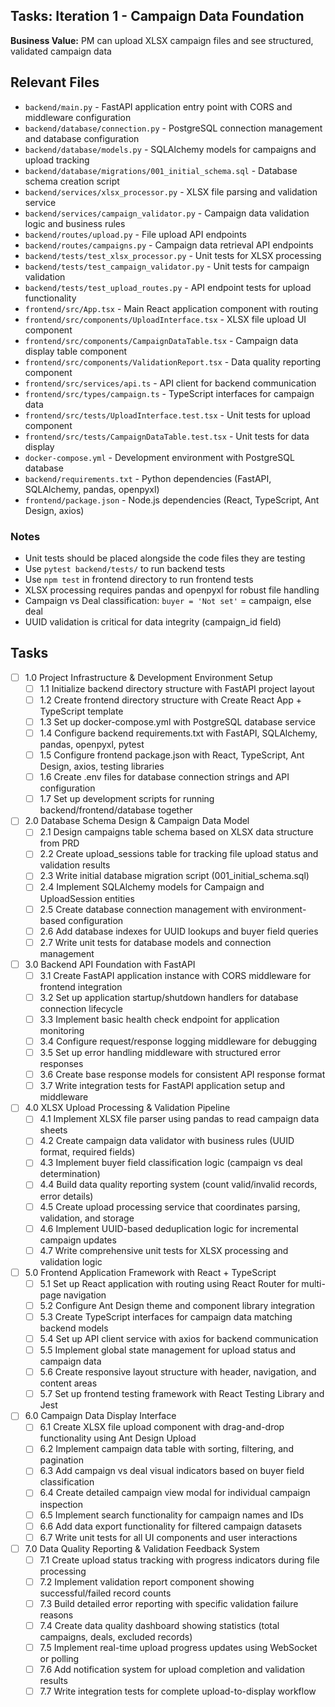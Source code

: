 ## Tasks: Iteration 1 - Campaign Data Foundation

**Business Value:** PM can upload XLSX campaign files and see structured, validated campaign data

## Relevant Files

- `backend/main.py` - FastAPI application entry point with CORS and middleware configuration
- `backend/database/connection.py` - PostgreSQL connection management and database configuration
- `backend/database/models.py` - SQLAlchemy models for campaigns and upload tracking
- `backend/database/migrations/001_initial_schema.sql` - Database schema creation script
- `backend/services/xlsx_processor.py` - XLSX file parsing and validation service
- `backend/services/campaign_validator.py` - Campaign data validation logic and business rules
- `backend/routes/upload.py` - File upload API endpoints
- `backend/routes/campaigns.py` - Campaign data retrieval API endpoints
- `backend/tests/test_xlsx_processor.py` - Unit tests for XLSX processing
- `backend/tests/test_campaign_validator.py` - Unit tests for campaign validation
- `backend/tests/test_upload_routes.py` - API endpoint tests for upload functionality
- `frontend/src/App.tsx` - Main React application component with routing
- `frontend/src/components/UploadInterface.tsx` - XLSX file upload UI component
- `frontend/src/components/CampaignDataTable.tsx` - Campaign data display table component
- `frontend/src/components/ValidationReport.tsx` - Data quality reporting component
- `frontend/src/services/api.ts` - API client for backend communication
- `frontend/src/types/campaign.ts` - TypeScript interfaces for campaign data
- `frontend/src/tests/UploadInterface.test.tsx` - Unit tests for upload component
- `frontend/src/tests/CampaignDataTable.test.tsx` - Unit tests for data display
- `docker-compose.yml` - Development environment with PostgreSQL database
- `backend/requirements.txt` - Python dependencies (FastAPI, SQLAlchemy, pandas, openpyxl)
- `frontend/package.json` - Node.js dependencies (React, TypeScript, Ant Design, axios)

### Notes

- Unit tests should be placed alongside the code files they are testing
- Use `pytest backend/tests/` to run backend tests
- Use `npm test` in frontend directory to run frontend tests
- XLSX processing requires pandas and openpyxl for robust file handling
- Campaign vs Deal classification: `buyer = 'Not set'` = campaign, else deal
- UUID validation is critical for data integrity (campaign_id field)

## Tasks

- [ ] 1.0 Project Infrastructure & Development Environment Setup
  - [ ] 1.1 Initialize backend directory structure with FastAPI project layout
  - [ ] 1.2 Create frontend directory structure with Create React App + TypeScript template
  - [ ] 1.3 Set up docker-compose.yml with PostgreSQL database service
  - [ ] 1.4 Configure backend requirements.txt with FastAPI, SQLAlchemy, pandas, openpyxl, pytest
  - [ ] 1.5 Configure frontend package.json with React, TypeScript, Ant Design, axios, testing libraries
  - [ ] 1.6 Create .env files for database connection strings and API configuration
  - [ ] 1.7 Set up development scripts for running backend/frontend/database together

- [ ] 2.0 Database Schema Design & Campaign Data Model
  - [ ] 2.1 Design campaigns table schema based on XLSX data structure from PRD
  - [ ] 2.2 Create upload_sessions table for tracking file upload status and validation results
  - [ ] 2.3 Write initial database migration script (001_initial_schema.sql)
  - [ ] 2.4 Implement SQLAlchemy models for Campaign and UploadSession entities
  - [ ] 2.5 Create database connection management with environment-based configuration
  - [ ] 2.6 Add database indexes for UUID lookups and buyer field queries
  - [ ] 2.7 Write unit tests for database models and connection management

- [ ] 3.0 Backend API Foundation with FastAPI
  - [ ] 3.1 Create FastAPI application instance with CORS middleware for frontend integration
  - [ ] 3.2 Set up application startup/shutdown handlers for database connection lifecycle
  - [ ] 3.3 Implement basic health check endpoint for application monitoring
  - [ ] 3.4 Configure request/response logging middleware for debugging
  - [ ] 3.5 Set up error handling middleware with structured error responses
  - [ ] 3.6 Create base response models for consistent API response format
  - [ ] 3.7 Write integration tests for FastAPI application setup and middleware

- [ ] 4.0 XLSX Upload Processing & Validation Pipeline
  - [ ] 4.1 Implement XLSX file parser using pandas to read campaign data sheets
  - [ ] 4.2 Create campaign data validator with business rules (UUID format, required fields)
  - [ ] 4.3 Implement buyer field classification logic (campaign vs deal determination)
  - [ ] 4.4 Build data quality reporting system (count valid/invalid records, error details)
  - [ ] 4.5 Create upload processing service that coordinates parsing, validation, and storage
  - [ ] 4.6 Implement UUID-based deduplication logic for incremental campaign updates
  - [ ] 4.7 Write comprehensive unit tests for XLSX processing and validation logic

- [ ] 5.0 Frontend Application Framework with React + TypeScript
  - [ ] 5.1 Set up React application with routing using React Router for multi-page navigation
  - [ ] 5.2 Configure Ant Design theme and component library integration
  - [ ] 5.3 Create TypeScript interfaces for campaign data matching backend models
  - [ ] 5.4 Set up API client service with axios for backend communication
  - [ ] 5.5 Implement global state management for upload status and campaign data
  - [ ] 5.6 Create responsive layout structure with header, navigation, and content areas
  - [ ] 5.7 Set up frontend testing framework with React Testing Library and Jest

- [ ] 6.0 Campaign Data Display Interface
  - [ ] 6.1 Create XLSX file upload component with drag-and-drop functionality using Ant Design Upload
  - [ ] 6.2 Implement campaign data table with sorting, filtering, and pagination
  - [ ] 6.3 Add campaign vs deal visual indicators based on buyer field classification
  - [ ] 6.4 Create detailed campaign view modal for individual campaign inspection
  - [ ] 6.5 Implement search functionality for campaign names and IDs
  - [ ] 6.6 Add data export functionality for filtered campaign datasets
  - [ ] 6.7 Write unit tests for all UI components and user interactions

- [ ] 7.0 Data Quality Reporting & Validation Feedback System
  - [ ] 7.1 Create upload status tracking with progress indicators during file processing
  - [ ] 7.2 Implement validation report component showing successful/failed record counts
  - [ ] 7.3 Build detailed error reporting with specific validation failure reasons
  - [ ] 7.4 Create data quality dashboard showing statistics (total campaigns, deals, excluded records)
  - [ ] 7.5 Implement real-time upload progress updates using WebSocket or polling
  - [ ] 7.6 Add notification system for upload completion and validation results
  - [ ] 7.7 Write integration tests for complete upload-to-display workflow